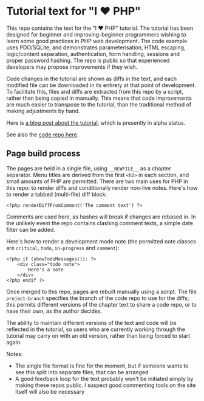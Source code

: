 Tutorial text for "I ♥ PHP"
===

This repo contains the text for the "I ♥ PHP" tutorial.
The tutorial has been designed for beginner and improving-beginner programmers wishing to learn
some good practices in PHP web development. The code example uses PDO/SQLite, and demonstrates
parameterisation, HTML escaping, logic/content separation, authentication, form handling, sessions
and proper password hashing. The repo is public so that experienced developers may propose
improvements if they wish.

Code changes in the tutorial are shown as diffs in the text, and each modified file can be
downloaded in its entirety at that point of development. To facilitate this, files and diffs are
extracted from this repo by a script, rather than being copied in manually. This means that
code improvements are much easier to transpose to the tutorial, than the traditional method of
making adjustments by hand.

Here is [a blog post about the tutorial](http://blog.jondh.me.uk/2014/08/online-php-beginners-tutorial/),
which is presently in alpha status.

See also the [code repo here](https://github.com/halfer/php-tutorial-project).

Page build process
---

The pages are held in a single file, using `__NEWFILE__` as a chapter separator. Menu titles are
derived from the first `<h2>` in each section, and small amounts of PHP are permitted. There are two
main uses for PHP in this repo: to render diffs and conditionally render non-live notes. Here's
how to render a tabbed (multi-file) diff block:

    <?php renderDiffFromComment('The comment text') ?>

Comments are used here, as hashes will break if changes are rebased in. In the unlikely event the
repo contains clashing comment texts, a simple date filter can be added.

Here's how to render a development mode note (the permitted note classes are `critical`, `todo`,
`in-progress` and `comment`):

	<?php if (showTodoMessages()): ?>
		<div class="todo note">
			Here's a note
		</div>
	<?php endif ?>

Once merged to this repo, pages are rebuilt manually using a script. The file `project-branch`
specifies the branch of the code repo to use for the diffs; this permits different versions of the
chapter text to share a code repo, or to have their own, as the author decides.

The ability to maintain different versions of the text and code will be reflected in the tutorial,
so users who are currently working through the tutorial may carry on with an old version, rather
than being forced to start again.

Notes:

- The single file format is fine for the moment, but if someone wants to see this split into
separate files, that can be arranged
- A good feedback loop for the text probably won't be initiated simply by making these repos public.
I suspect good commenting tools on the site itself will also be necessary
